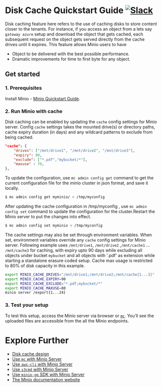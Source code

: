 # Disk Cache Quickstart Guide [![Slack](https://slack.minio.io/slack?type=svg)](https://slack.minio.io)

Disk caching feature here refers to the use of caching disks to store content closer to the tenants. For instance, if you access an object from a lets say `gateway azure` setup and download the object that gets cached, each subsequent request on the object gets served directly from the cache drives until it expires. This feature allows Minio users to have

- Object to be delivered with the best possible performance.
- Dramatic improvements for time to first byte for any object.

## Get started

### 1. Prerequisites
Install Minio - [Minio Quickstart Guide](https://docs.minio.io/docs/minio-quickstart-guide).

### 2. Run Minio with cache
Disk caching can be enabled by updating the `cache` config settings for Minio server. Config `cache` settings takes the mounted drive(s) or directory paths, cache expiry duration (in days) and any wildcard patterns to exclude from being cached.

```json
"cache": {
	"drives": ["/mnt/drive1", "/mnt/drive2", "/mnt/drive3"],
	"expiry": 90,
	"exclude": ["*.pdf","mybucket/*"],
	"maxuse" : 70,
},
```

To update the configuration, use `mc admin config get` command to get the current configuration file for the minio cluster in json format, and save it locally.
```sh
$ mc admin config get myminio/ > /tmp/myconfig
```
After updating the cache configuration in /tmp/myconfig , use `mc admin config set` command to update the configuration for the cluster.Restart the Minio server to put the changes into effect.
```sh
$ mc admin config set myminio < /tmp/myconfig
```
The cache settings may also be set through environment variables. When set, environment variables override any `cache` config settings for Minio server. Following example uses `/mnt/drive1`, `/mnt/drive2` ,`/mnt/cache1` ... `/mnt/cache3` for caching, with expiry upto 90 days while excluding all objects under bucket `mybucket` and all objects with '.pdf' as extension while starting a standalone erasure coded setup. Cache max usage is restricted to 80% of disk capacity in this example.

```bash
export MINIO_CACHE_DRIVES="/mnt/drive1;/mnt/drive2;/mnt/cache{1...3}"
export MINIO_CACHE_EXPIRY=90
export MINIO_CACHE_EXCLUDE="*.pdf;mybucket/*"
export MINIO_CACHE_MAXUSE=80
minio server /export{1...24}
```

### 3. Test your setup
To test this setup, access the Minio server via browser or [`mc`](https://docs.minio.io/docs/minio-client-quickstart-guide). You’ll see the uploaded files are accessible from the all the Minio endpoints.

# Explore Further
- [Disk cache design](https://github.com/minio/minio/blob/master/docs/disk-caching/DESIGN.md)
- [Use `mc` with Minio Server](https://docs.minio.io/docs/minio-client-quickstart-guide)
- [Use `aws-cli` with Minio Server](https://docs.minio.io/docs/aws-cli-with-minio)
- [Use `s3cmd` with Minio Server](https://docs.minio.io/docs/s3cmd-with-minio)
- [Use `minio-go` SDK with Minio Server](https://docs.minio.io/docs/golang-client-quickstart-guide)
- [The Minio documentation website](https://docs.minio.io)
